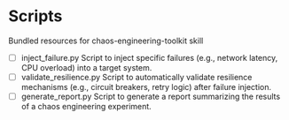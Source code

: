 # Scripts

Bundled resources for chaos-engineering-toolkit skill

- [ ] inject_failure.py Script to inject specific failures (e.g., network latency, CPU overload) into a target system.
- [ ] validate_resilience.py Script to automatically validate resilience mechanisms (e.g., circuit breakers, retry logic) after failure injection.
- [ ] generate_report.py Script to generate a report summarizing the results of a chaos engineering experiment.

